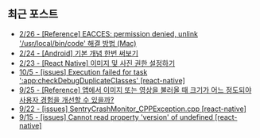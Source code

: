 


## 최근 포스트
 - [2/26 - [Reference] EACCES: permission denied, unlink '/usr/local/bin/code' 해결 방법 (Mac)](https://kdn0325.github.io/etc/2025-02-26-14.html)
 - [2/24 - [Android] 기본 개념 한번 써보기](https://kdn0325.github.io/development/2025-02-24-1.html)
 - [2/23 - [React Native]  이미지 및 사진 권한 설정하기](https://kdn0325.github.io/development/2025-02-23-27.html)
 - [10/5 - [issues] Execution failed for task ':app:checkDebugDuplicateClasses' [react-native]](https://kdn0325.github.io/issues/2024-10-05-12.html)
 - [9/25 - [Reference] 앱에서 이미지 또는 영상을 불러올 때 크기가 어느 정도되야 사용자 경험을 개선할 수 있을까?](https://kdn0325.github.io/etc/2024-09-25-13.html)
 - [9/22 - [issues] SentryCrashMonitor_CPPException.cpp [react-native]](https://kdn0325.github.io/issues/2024-09-22-11.html)
 - [9/15 - [issues] Cannot read property 'version' of undefined [react-native]](https://kdn0325.github.io/issues/2024-09-15-10.html)
